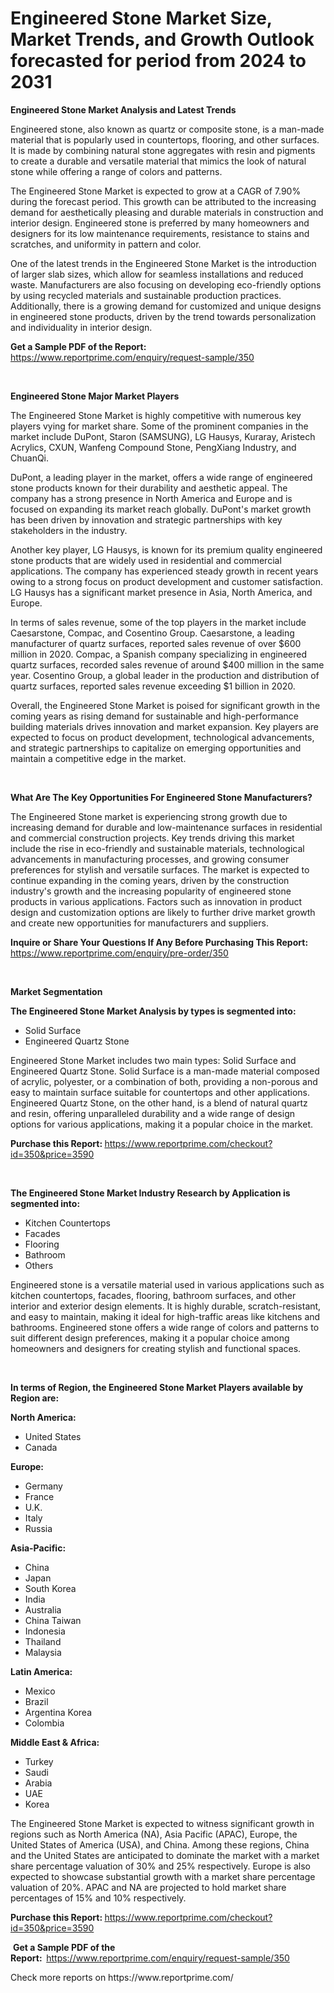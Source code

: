 <p><h1>Engineered Stone Market Size, Market Trends, and Growth Outlook forecasted for period from 2024 to 2031</h1></p><p><strong>Engineered Stone Market Analysis and Latest Trends</strong></p>
<p><p>Engineered stone, also known as quartz or composite stone, is a man-made material that is popularly used in countertops, flooring, and other surfaces. It is made by combining natural stone aggregates with resin and pigments to create a durable and versatile material that mimics the look of natural stone while offering a range of colors and patterns.</p><p>The Engineered Stone Market is expected to grow at a CAGR of 7.90% during the forecast period. This growth can be attributed to the increasing demand for aesthetically pleasing and durable materials in construction and interior design. Engineered stone is preferred by many homeowners and designers for its low maintenance requirements, resistance to stains and scratches, and uniformity in pattern and color.</p><p>One of the latest trends in the Engineered Stone Market is the introduction of larger slab sizes, which allow for seamless installations and reduced waste. Manufacturers are also focusing on developing eco-friendly options by using recycled materials and sustainable production practices. Additionally, there is a growing demand for customized and unique designs in engineered stone products, driven by the trend towards personalization and individuality in interior design.</p></p>
<p><strong>Get a Sample PDF of the Report:&nbsp;</strong> <a href="https://www.reportprime.com/enquiry/request-sample/350">https://www.reportprime.com/enquiry/request-sample/350</a></p>
<p>&nbsp;</p>
<p><strong>Engineered Stone Major Market Players</strong></p>
<p><p>The Engineered Stone Market is highly competitive with numerous key players vying for market share. Some of the prominent companies in the market include DuPont, Staron (SAMSUNG), LG Hausys, Kuraray, Aristech Acrylics, CXUN, Wanfeng Compound Stone, PengXiang Industry, and ChuanQi.</p><p>DuPont, a leading player in the market, offers a wide range of engineered stone products known for their durability and aesthetic appeal. The company has a strong presence in North America and Europe and is focused on expanding its market reach globally. DuPont's market growth has been driven by innovation and strategic partnerships with key stakeholders in the industry.</p><p>Another key player, LG Hausys, is known for its premium quality engineered stone products that are widely used in residential and commercial applications. The company has experienced steady growth in recent years owing to a strong focus on product development and customer satisfaction. LG Hausys has a significant market presence in Asia, North America, and Europe.</p><p>In terms of sales revenue, some of the top players in the market include Caesarstone, Compac, and Cosentino Group. Caesarstone, a leading manufacturer of quartz surfaces, reported sales revenue of over $600 million in 2020. Compac, a Spanish company specializing in engineered quartz surfaces, recorded sales revenue of around $400 million in the same year. Cosentino Group, a global leader in the production and distribution of quartz surfaces, reported sales revenue exceeding $1 billion in 2020.</p><p>Overall, the Engineered Stone Market is poised for significant growth in the coming years as rising demand for sustainable and high-performance building materials drives innovation and market expansion. Key players are expected to focus on product development, technological advancements, and strategic partnerships to capitalize on emerging opportunities and maintain a competitive edge in the market.</p></p>
<p>&nbsp;</p>
<p><strong>What Are The Key Opportunities For Engineered Stone Manufacturers?</strong></p>
<p><p>The Engineered Stone market is experiencing strong growth due to increasing demand for durable and low-maintenance surfaces in residential and commercial construction projects. Key trends driving this market include the rise in eco-friendly and sustainable materials, technological advancements in manufacturing processes, and growing consumer preferences for stylish and versatile surfaces. The market is expected to continue expanding in the coming years, driven by the construction industry's growth and the increasing popularity of engineered stone products in various applications. Factors such as innovation in product design and customization options are likely to further drive market growth and create new opportunities for manufacturers and suppliers.</p></p>
<p><strong>Inquire or Share Your Questions If Any Before Purchasing This Report:</strong> <a href="https://www.reportprime.com/enquiry/pre-order/350">https://www.reportprime.com/enquiry/pre-order/350</a></p>
<p>&nbsp;</p>
<p><strong>Market Segmentation</strong></p>
<p><strong>The Engineered Stone Market Analysis by types is segmented into:</strong></p>
<p><ul><li>Solid Surface</li><li>Engineered Quartz Stone</li></ul></p>
<p><p>Engineered Stone Market includes two main types: Solid Surface and Engineered Quartz Stone. Solid Surface is a man-made material composed of acrylic, polyester, or a combination of both, providing a non-porous and easy to maintain surface suitable for countertops and other applications. Engineered Quartz Stone, on the other hand, is a blend of natural quartz and resin, offering unparalleled durability and a wide range of design options for various applications, making it a popular choice in the market.</p></p>
<p><strong>Purchase this Report:&nbsp;</strong><a href="https://www.reportprime.com/checkout?id=350&price=3590">https://www.reportprime.com/checkout?id=350&price=3590</a></p>
<p>&nbsp;</p>
<p><strong>The Engineered Stone Market Industry Research by Application is segmented into:</strong></p>
<p><ul><li>Kitchen Countertops</li><li>Facades</li><li>Flooring</li><li>Bathroom</li><li>Others</li></ul></p>
<p><p>Engineered stone is a versatile material used in various applications such as kitchen countertops, facades, flooring, bathroom surfaces, and other interior and exterior design elements. It is highly durable, scratch-resistant, and easy to maintain, making it ideal for high-traffic areas like kitchens and bathrooms. Engineered stone offers a wide range of colors and patterns to suit different design preferences, making it a popular choice among homeowners and designers for creating stylish and functional spaces.</p></p>
<p>&nbsp;</p>
<p><strong>In terms of Region, the Engineered Stone Market Players available by Region are:</strong></p>
<p>
    <p> <strong> North America: </strong>
        <ul>
            <li>United States</li>
            <li>Canada</li>
        </ul>
        </p> 
    <p> <strong> Europe: </strong>
        <ul>
            <li>Germany</li>
            <li>France</li>
            <li>U.K.</li>
            <li>Italy</li>
            <li>Russia</li>
        </ul>
        </p> 
    <p> <strong> Asia-Pacific: </strong>
        <ul>
            <li>China</li>
            <li>Japan</li>
            <li>South Korea</li>
            <li>India</li>
            <li>Australia</li>
            <li>China Taiwan</li>
            <li>Indonesia</li>
            <li>Thailand</li>
            <li>Malaysia</li>
        </ul>
        </p> 
    <p> <strong> Latin America: </strong>
        <ul>
            <li>Mexico</li>
            <li>Brazil</li>
            <li>Argentina Korea</li>
            <li>Colombia</li>
        </ul>
        </p> 
    <p> <strong> Middle East & Africa: </strong>
        <ul>
            <li>Turkey</li>
            <li>Saudi</li>
            <li>Arabia</li>
            <li>UAE</li>
            <li>Korea</li>
        </ul>
    </p>
    </p>
<p><p>The Engineered Stone Market is expected to witness significant growth in regions such as North America (NA), Asia Pacific (APAC), Europe, the United States of America (USA), and China. Among these regions, China and the United States are anticipated to dominate the market with a market share percentage valuation of 30% and 25% respectively. Europe is also expected to showcase substantial growth with a market share percentage valuation of 20%. APAC and NA are projected to hold market share percentages of 15% and 10% respectively.</p></p>
<p><strong>Purchase this Report: </strong><a href="https://www.reportprime.com/checkout?id=350&price=3590">https://www.reportprime.com/checkout?id=350&price=3590</a></p>
<p>&nbsp;<strong>Get a Sample PDF of the Report:&nbsp;&nbsp;</strong><a href="https://www.reportprime.com/enquiry/request-sample/350">https://www.reportprime.com/enquiry/request-sample/350</a></p>
<p><strong></strong></p>
<p>Check more reports on https://www.reportprime.com/</p>
